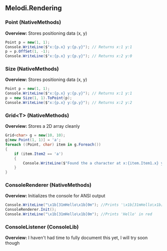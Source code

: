## Melodi.Rendering

### Point (NativeMethods)

**Overview:** Stores positioning data (x, y)

```c# 
Point p = new(1, 1);
Console.WriteLine($"x:{p.x} y:{p.y}"); // Returns x:1 y:1
p = p.OffSet(1, -1);
Console.WriteLine($"x:{p.x} y:{p.y}"); // Returns x:2 y:0
```

### Size (NativeMethods)

**Overview:** Stores positioning data (x, y)

```c# 
Point p = new(1, 1);
Console.WriteLine($"x:{p.x} y:{p.y}"); // Returns x:1 y:1
p = new Size(1, 1).ToPoint(p);
Console.WriteLine($"x:{p.x} y:{p.y}"); // Returns x:2 y:2
```

### Grid\<T\> (NativeMethods)

**Overview:** Stores a 2D array cleanly

```c# 
Grid<char> g = new(10, 10);
g[new Point(1, 1)] = 'a';
foreach ((Point, char) item in g.Foreach())
{
    if (item.Item2 == 'a')
    {
        Console.WriteLine($"Found the a character at x:{item.Item1.x} y:{item.Item1.y}")
    }
}
```

### ConsoleRenderer (NativeMethods)

**Overview:** Initializes the console for ANSI output

```c# 
Console.WriteLine("\x1b[31mHello\x1b[0m"); //Prints '\x1b[31mHello\x1b[0m'
ConsoleRenderer.Init();
Console.WriteLine("\x1b[31mHello\x1b[0m"); //Prints 'Hello' in red
```

### ConsoleListener (ConsoleLib)

**Overview:** I haven't had time to fully document this yet, I will try soon though
